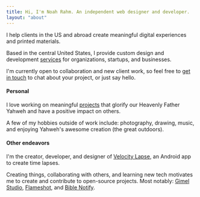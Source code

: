 ```yaml
---
title: Hi, I'm Noah Rahm. An independent web designer and developer.
layout: "about"
---
```


I help clients in the US and abroad create meaningful digital experiences and printed materials.

Based in the central United States, I provide custom design and development [services](/services/) for organizations, startups, and businesses.

I'm currently open to collaboration and new client work, so feel free to [get in touch](mailto:hi@noahrahm.com) to chat about your project, or just say hello.

#### Personal

I love working on meaningful [projects](/work/) that glorify our Heavenly Father Yahweh and have a positive impact on others. 

A few of my hobbies outside of work include: photography, drawing, music, and enjoying Yahweh's awesome creation (the great outdoors).


#### Other endeavors

I'm the creator, developer, and designer of [Velocity Lapse](https://velocitylapse.com), an Android app to create time lapses.

Creating things, collaborating with others, and learning new tech motivates me to create and contribute to open-source projects. Most notably: [Gimel Studio](https://gimelstudio.github.io), [Flameshot](https://flameshot.org), and [Bible Notify](https://biblenotify.github.io).